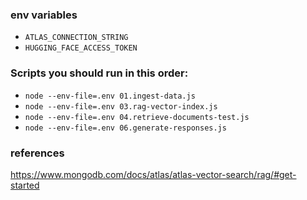 ### env variables

- `ATLAS_CONNECTION_STRING`
- `HUGGING_FACE_ACCESS_TOKEN`

### Scripts you should run in this order:

- `node --env-file=.env 01.ingest-data.js`
- `node --env-file=.env 03.rag-vector-index.js`
- `node --env-file=.env 04.retrieve-documents-test.js`
- `node --env-file=.env 06.generate-responses.js`

### references

https://www.mongodb.com/docs/atlas/atlas-vector-search/rag/#get-started
